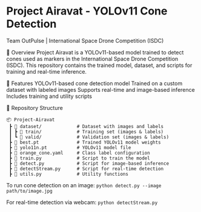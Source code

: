 # Project Airavat - YOLOv11 Cone Detection
Team OutPulse | International Space Drone Competition (ISDC)

📌 Overview
Project Airavat is a YOLOv11-based model trained to detect cones used as markers in the International Space Drone Competition (ISDC). This repository contains the trained model, dataset, and scripts for training and real-time inference.

🚀 Features
YOLOv11-based cone detection model
Trained on a custom dataset with labeled images
Supports real-time and image-based inference
Includes training and utility scripts

📂 Repository Structure
```
📦 Project-Airavat  
 ┣ 📂 dataset/             # Dataset with images and labels  
 ┃ ┣ 📂 train/             # Training set (images & labels)  
 ┃ ┗ 📂 valid/             # Validation set (images & labels)  
 ┣ 📜 best.pt              # Trained YOLOv11 model weights  
 ┣ 📜 yolo11n.pt           # YOLOv11 model file  
 ┣ 📜 orange_cone.yaml     # Class label configuration  
 ┣ 📜 train.py             # Script to train the model  
 ┣ 📜 detect.py            # Script for image-based inference  
 ┣ 📜 detectStream.py      # Script for real-time detection  
 ┣ 📜 utils.py             # Utility functions
```


To run cone detection on an image:
```python detect.py --image path/to/image.jpg```

For real-time detection via webcam:
```python detectStream.py```
